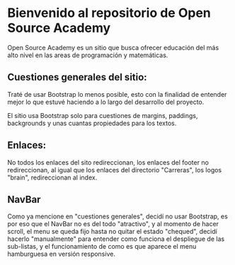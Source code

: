 
# Bienvenido al repositorio de Open Source Academy

Open Source Academy es un sitio que busca ofrecer
educación del más alto nivel en las areas de
programación y matemáticas.


## Cuestiones generales del sitio:

Traté de usar Bootstrap lo menos posible, esto con la
finalidad de entender mejor lo que estuvé haciendo 
a lo largo del desarrollo del proyecto.

El sitio usa Bootstrap solo para cuestiones de 
margins, paddings, backgrounds y unas cuantas
propiedades para los textos.

## Enlaces:

No todos los enlaces del sito redireccionan,
 los enlaces
 del footer no redireccionan, al igual 
 que los enlaces
del directorio "Carreras", los logos "brain", redireccionan
al index.

## NavBar

Como ya mencione en "cuestiones generales", decidí
no usar Bootstrap, es por eso que el NavBar 
no es del todo "atractivo", y al 
momento de hacer scroll, el menu se queda fijo hasta 
no quitar el estado "chequed", decidí hacerlo "manualmente"
para entender como funciona el despliegue de las 
sub-listas, y el funcionamiento de como es que aparece
el menu hamburguesa en versión responsive.  









